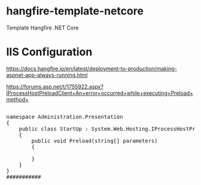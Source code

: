 # hangfire-template-netcore
Template Hangfire .NET Core

# IIS Configuration

https://docs.hangfire.io/en/latest/deployment-to-production/making-aspnet-app-always-running.html

https://forums.asp.net/t/1755922.aspx?IProcessHostPreloadClient+An+error+occurred+while+executing+Preload+method+

<pre>

namespace Administration.Presentation
{
    public class StartUp : System.Web.Hosting.IProcessHostPreloadClient
    {
        public void Preload(string[] parameters)
        {
           
        }
    }
}
###########
<serviceAutoStartProviders>
       <add name="AutoStartProvider" type="Administration.Presentation.StartUp, Administration.Presentation" />
</serviceAutoStartProviders>

</pre>
